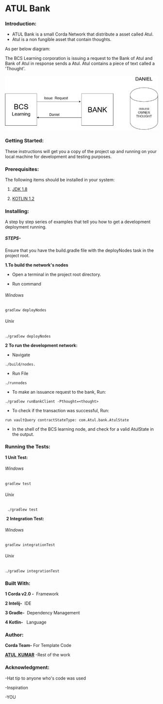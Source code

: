  # ATUL Bank

### Introduction:
- ATUL Bank is a small Corda Network that distribute a asset called Atul. 
- Atul is a non fungible asset that contain thoughts.

As per below diagram:

The BCS Learning corporation is issuing a request to the Bank of Atul and Bank of Atul in response sends a Atul. Atul contains a piece of text called a 'Thought'.

![Diagram](danielcorda.png)



### Getting Started:
These instructions will get you a copy of the project up and running on your local machine for development and testing purposes.  



### Prerequisites: 

The following items should be installed in your system: 

1.  [JDK 1.8](https://docs.oracle.com/javase/8/docs/technotes/guides/install/install_overview.html)
 

2.  [KOTLIN 1.2](https://kotlinlang.org/docs/tutorials/command-line.html)

### Installing: 
A step by step series of examples that tell you how to get a development deployment running. 
##### STEPS- 
Ensure that you have the build.gradle file with the deployNodes task in the project root. 

**1.To build the network's nodes** 

- Open a terminal in the project root directory.
 

- Run command
###### Windows
```
gradlew deployNodes
```
###### Unix
```
./gradlew deployNodes
```

**2 To run the development network:** 

- Navigate

```
./build/nodes.
```

- Run File 

```
./runnodes
```

- To make an issuance request to the bank, Run: 

```
./gradlew runBankClient -Pthought=<thought>
```

- To check if the transaction was successful, Run:

```
run vaultQuery contractStateType: com.Atul.bank.AtulState
```

- In the shell of the BCS learning node, and check for a valid AtulState in the output.


### Running the Tests: 
  **1 Unit Test:**
###### Windows
```
gradlew test
```
###### Unix
```
 ./gradlew test
 ```

 **2 Integration Test:**
 ###### Windows
 ```
 gradlew integrationTest
 ```
 ###### Unix
 ```
 ./gradlew integrationTest
 ```

### Built With: 
**1 Corda v2.0 -**  Framework 

**2 Intelij-**  IDE 

**3 Gradle-**  Dependency Management 

**4 Kotlin-**   Language 

### Author: 
**Corda Team-** For Template Code 

[**ATUL  KUMAR**](atul.kumar@bcstechnology.com.au) -Rest of the work 
 
 
 
### Acknowledgment:
-Hat tip to anyone who's code was used  
  
-Inspiration  
  
-YOU 














